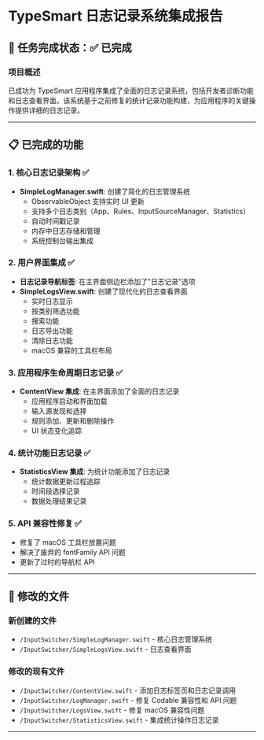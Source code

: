 # TypeSmart 日志记录系统集成报告

## 🎯 任务完成状态：✅ 已完成

### 项目概述
已成功为 TypeSmart 应用程序集成了全面的日志记录系统，包括开发者诊断功能和日志查看界面。该系统基于之前修复的统计记录功能构建，为应用程序的关键操作提供详细的日志记录。

---

## 📋 已完成的功能

### 1. 核心日志记录架构 ✅
- **SimpleLogManager.swift**: 创建了简化的日志管理系统
  - ObservableObject 支持实时 UI 更新
  - 支持多个日志类别（App、Rules、InputSourceManager、Statistics）
  - 自动时间戳记录
  - 内存中日志存储和管理
  - 系统控制台输出集成

### 2. 用户界面集成 ✅
- **日志记录导航标签**: 在主界面侧边栏添加了"日志记录"选项
- **SimpleLogsView.swift**: 创建了现代化的日志查看界面
  - 实时日志显示
  - 按类别筛选功能
  - 搜索功能
  - 日志导出功能
  - 清除日志功能
  - macOS 兼容的工具栏布局

### 3. 应用程序生命周期日志记录 ✅
- **ContentView 集成**: 在主界面添加了全面的日志记录
  - 应用程序启动和界面加载
  - 输入源发现和选择
  - 规则添加、更新和删除操作
  - UI 状态变化追踪

### 4. 统计功能日志记录 ✅
- **StatisticsView 集成**: 为统计功能添加了日志记录
  - 统计数据更新过程追踪
  - 时间段选择记录
  - 数据处理结果记录

### 5. API 兼容性修复 ✅
- 修复了 macOS 工具栏放置问题
- 解决了废弃的 fontFamily API 问题
- 更新了过时的导航栏 API

---

## 📁 修改的文件

### 新创建的文件
- `/InputSwitcher/SimpleLogManager.swift` - 核心日志管理系统
- `/InputSwitcher/SimpleLogsView.swift` - 日志查看界面

### 修改的现有文件
- `/InputSwitcher/ContentView.swift` - 添加日志标签页和日志记录调用
- `/InputSwitcher/LogManager.swift` - 修复 Codable 兼容性和 API 问题
- `/InputSwitcher/LogsView.swift` - 修复 macOS 兼容性问题
- `/InputSwitcher/StatisticsView.swift` - 集成统计操作日志记录

---
